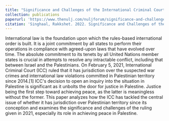 ```yaml
---
title: "Significance and Challenges of the International Criminal Court's Decision on the Situation in Palestine"
collection: publications
paperurl: 'https://www.thenulj.com/nuljforum/significance-and-challenges-of-the-international-criminal-courts-decision-on-the-situation-in-palestine'
citation: 'Singhaal, Rakkshet. 2022. Significance and Challenges of the International Criminal Court's Decision on the Situation in Palestine. Northwestern Undergraduate Law Journal.'
---
```


International law is the foundation upon which the rules-based international order is built. It is a joint commitment by all states to perform their operations in compliance with agreed-upon laws that have evolved over time. The absolute commitment to its tenets by all United Nations member states is crucial in attempts to resolve any intractable conflict, including that between Israel and the Palestinians. On February 5, 2021, International Criminal Court (ICC) ruled that it has jurisdiction over the suspected war crimes and international law violations committed in Palestinian territory since 2014.[1] ICC's decision to open an inquiry into the situation in Palestine is significant as it unbolts the door for justice in Palestine. Justice being the first step toward achieving peace, as the latter is meaningless without the former. This paper analyzes how the ICC has tackled the central issue of whether it has jurisdiction over Palestinian territory since its conception and examines the significance and challenges of the ruling given in 2021, especially its role in achieving peace in Palestine.
